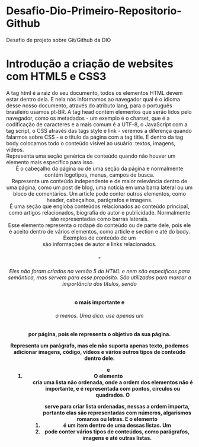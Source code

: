 # Desafio-Dio-Primeiro-Repositorio-Github

Desafio de projeto sobre Git/Github da DIO

# Introdução a criação de websites com HTML5 e CSS3

<html>
A tag html é a raiz do seu documento, todos os elementos HTML devem estar dentro dela. E nela nós informamos ao navegador qual é o idioma desse nosso documento, através do atributo lang, para o português brasileiro usamos pt-BR.

<head>
A tag head contém elementos que serão lidos pelo navegador, como os metadados - um exemplo é o charset, que é a codificação de caracteres e a mais comum é a UTF-8, o JavaScript com a tag script, o CSS através das tags style e link - veremos a diferença quando falarmos sobre CSS - e o título da página com a tag title.

<body>
E dentro da tag body colocamos todo o conteúdo visível ao usuário: textos, imagens, vídeos.

<section>
Representa uma seção genérica de conteúdo quando não houver um elemento mais específico para isso.

<header>
É o cabeçalho da página ou de uma seção da página e normalmente contém logotipos, menus, campos de busca.

<article>
Representa um conteúdo independente e de maior relevância dentro de uma página, como um post de blog, uma notícia em uma barra lateral ou um bloco de comentários. Um article pode conter outros elementos, como header, cabeçalhos, parágrafos e imagens.

<aside>
É uma seção que engloba conteúdos relacionados ao conteúdo principal, como artigos relacionados, biografia do autor e publicidade. Normalmente são representadas como barras laterais.

<footer>
Esse elemento representa o rodapé do conteúdo ou de parte dele, pois ele é aceito dentro de vários elementos, como article e section e até do body. Exemplos de conteúdo de um <footer> são informações de autor e links relacionados.

<h1>-<h6>
Eles não foram criados na versão 5 do HTML e nem são específicos para semântica, mas servem para esse propósito. São utilizados para marcar a importância dos títulos, sendo <h1> o mais importante e <h6> o menos. Uma dica: use apenas um <h1> por página, pois ele representa o objetivo da sua página.

<p>
Representa um parágrafo, mas ele não suporta apenas texto, podemos adicionar imagens, código, vídeos e vários outros tipos de conteúdo dentro dele.

<ul> <ol> e <li>
O elemento <ul> cria uma lista não ordenada, onde a ordem dos elementos não é importante, e é representada com pontos, círculos ou quadrados.
O <ol> serve para criar lista ordenadas, nessas a ordem importa, portanto elas são representadas com números, algarismos romanos ou letras.
E o elemento <li> é um item dentro de uma dessas listas. Um <li> pode conter vários tipos de conteúdos, como parágrafos, imagens e até outras listas.
